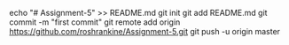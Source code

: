 echo "# Assignment-5" >> README.md
git init
git add README.md
git commit -m "first commit"
git remote add origin https://github.com/roshrankine/Assignment-5.git
git push -u origin master
